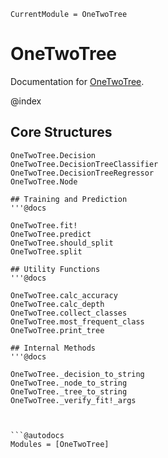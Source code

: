 ```@meta
CurrentModule = OneTwoTree
```

# OneTwoTree

Documentation for [OneTwoTree](https://github.com/nichtJakob/OneTwoTree.jl).

@index

## Core Structures
```@docs
OneTwoTree.Decision
OneTwoTree.DecisionTreeClassifier
OneTwoTree.DecisionTreeRegressor
OneTwoTree.Node

## Training and Prediction
'''@docs

OneTwoTree.fit!
OneTwoTree.predict
OneTwoTree.should_split
OneTwoTree.split

## Utility Functions
'''@docs

OneTwoTree.calc_accuracy
OneTwoTree.calc_depth
OneTwoTree.collect_classes
OneTwoTree.most_frequent_class
OneTwoTree.print_tree

## Internal Methods
'''@docs

OneTwoTree._decision_to_string
OneTwoTree._node_to_string
OneTwoTree._tree_to_string
OneTwoTree._verify_fit!_args



```@autodocs
Modules = [OneTwoTree]
```